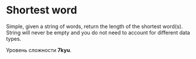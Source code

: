 # Shortest word

Simple, given a string of words, return the length of the shortest word(s). String will never be empty and you do not need to account for different data types.

Уровень сложности **7kyu**.